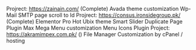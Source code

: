 Projrect: https://zainain.com/ (Complete)
  Avada theme customization
  Wp-Mail SMTP
  page scroll to Id
Projrect: https://consus.ironsidegroup.pk/ (Complete)
  Elementor Pro
  Hot Ubix theme
  Smart Slider
  Duplicate Page Plugin
  Max Mega Menu customization
  Menu Icons Plugin
Project: https://akramimpex.com.pk/ ()
  File Manager Customization by cPanel / hosting


